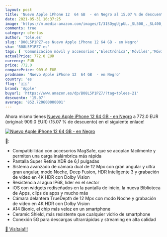 ```yaml
---
layout: post
title: 'Nuevo Apple iPhone 12  64 GB  - en Negro al 15.07 % de descuento'
date: 2021-05-31 16:37:25
image: 'https://m.media-amazon.com/images/I/31SOygUjpUL._SL500_._SL400_.jpg'
comments: true
category: ofertas
author: 'tole.es'
slug: 'B08L5P1PZ7-es Nuevo Apple iPhone 12 64 GB - en Negro'
sku: 'B08L5P1PZ7-es'
tags: [ 'Comunicación móvil y accesorios','Electrónica','Móviles','Móviles y smartphones libres','apple','iphone', ]
actualPrice: 772.0 EUR
currency: EUR
price: 772.0
comparePrice: 909.0 EUR
prodname: 'Nuevo Apple iPhone 12  64 GB  - en Negro'
country: 'es'
flag: '🇪🇸'
brand: 'Apple'
buyurl: 'https://www.amazon.es/dp/B08L5P1PZ7/?tag=tolees-21'
descuento: '15.07'
average: '852.720600000001'
---
```


Ahora mismo tienes [Nuevo Apple iPhone 12  64 GB  - en Negro](https://www.amazon.es/dp/B08L5P1PZ7/?tag=tolees-21) a 772.0 EUR (original: 909.0 EUR) (15.07 %  de descuento) en el siguiente enlace!

[![Nuevo Apple iPhone 12  64 GB  - en Negro](https://m.media-amazon.com/images/I/31SOygUjpUL._SL500_._SL400_.jpg)](https://www.amazon.es/dp/B08L5P1PZ7/?tag=tolees-21)

🔎:

- Compatibilidad con accesorios MagSafe, que se acoplan fácilmente y permiten una carga inalámbrica más rápida
- Pantalla Super Retina XDR de 6,1 pulgadas
- Sistema avanzado de cámara dual de 12 Mpx con gran angular y ultra gran angular, modo Noche, Deep Fusion, HDR Inteligente 3 y grabación de vídeo en 4K HDR con Dolby Vision
- Resistencia al agua IP68, líder en el sector
- iOS con widgets rediseñados en la pantalla de inicio, la nueva Biblioteca de Apps, clips de apps y mucho más
- Cámara delantera TrueDepth de 12 Mpx con modo Noche y grabación de vídeo en 4K HDR con Dolby Vision
- A14 Bionic, el chip más veloz en un smartphone
- Ceramic Shield, más resistente que cualquier vidrio de smartphone
- Conexión 5G para descargas ultrarrápidas y streaming en alta calidad

[🛒 Visítala!!!](https://www.amazon.es/dp/B08L5P1PZ7/?tag=tolees-21)
